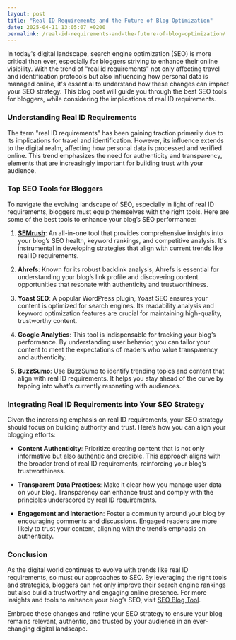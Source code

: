 ```yaml
---
layout: post
title: "Real ID Requirements and the Future of Blog Optimization"
date: 2025-04-11 13:05:07 +0200
permalink: /real-id-requirements-and-the-future-of-blog-optimization/
---
```



In today's digital landscape, search engine optimization (SEO) is more critical than ever, especially for bloggers striving to enhance their online visibility. With the trend of "real id requirements" not only affecting travel and identification protocols but also influencing how personal data is managed online, it's essential to understand how these changes can impact your SEO strategy. This blog post will guide you through the best SEO tools for bloggers, while considering the implications of real ID requirements.

### Understanding Real ID Requirements

The term "real ID requirements" has been gaining traction primarily due to its implications for travel and identification. However, its influence extends to the digital realm, affecting how personal data is processed and verified online. This trend emphasizes the need for authenticity and transparency, elements that are increasingly important for building trust with your audience.

### Top SEO Tools for Bloggers

To navigate the evolving landscape of SEO, especially in light of real ID requirements, bloggers must equip themselves with the right tools. Here are some of the best tools to enhance your blog’s SEO performance:

1. **[SEMrush](https://seoblogtool.com/)**: An all-in-one tool that provides comprehensive insights into your blog’s SEO health, keyword rankings, and competitive analysis. It's instrumental in developing strategies that align with current trends like real ID requirements.

2. **Ahrefs**: Known for its robust backlink analysis, Ahrefs is essential for understanding your blog’s link profile and discovering content opportunities that resonate with authenticity and trustworthiness.

3. **Yoast SEO**: A popular WordPress plugin, Yoast SEO ensures your content is optimized for search engines. Its readability analysis and keyword optimization features are crucial for maintaining high-quality, trustworthy content.

4. **Google Analytics**: This tool is indispensable for tracking your blog’s performance. By understanding user behavior, you can tailor your content to meet the expectations of readers who value transparency and authenticity.

5. **BuzzSumo**: Use BuzzSumo to identify trending topics and content that align with real ID requirements. It helps you stay ahead of the curve by tapping into what’s currently resonating with audiences.

### Integrating Real ID Requirements into Your SEO Strategy

Given the increasing emphasis on real ID requirements, your SEO strategy should focus on building authority and trust. Here’s how you can align your blogging efforts:

- **Content Authenticity**: Prioritize creating content that is not only informative but also authentic and credible. This approach aligns with the broader trend of real ID requirements, reinforcing your blog’s trustworthiness.
  
- **Transparent Data Practices**: Make it clear how you manage user data on your blog. Transparency can enhance trust and comply with the principles underscored by real ID requirements.

- **Engagement and Interaction**: Foster a community around your blog by encouraging comments and discussions. Engaged readers are more likely to trust your content, aligning with the trend’s emphasis on authenticity.

### Conclusion

As the digital world continues to evolve with trends like real ID requirements, so must our approaches to SEO. By leveraging the right tools and strategies, bloggers can not only improve their search engine rankings but also build a trustworthy and engaging online presence. For more insights and tools to enhance your blog’s SEO, visit [SEO Blog Tool](https://seoblogtool.com/).

Embrace these changes and refine your SEO strategy to ensure your blog remains relevant, authentic, and trusted by your audience in an ever-changing digital landscape.